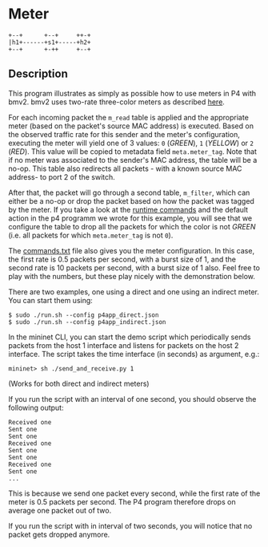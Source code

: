 # Meter

```
+--+      +--+     ++-+
|h1+------+s1+-----+h2+
+--+      +-++     +--+

```


## Description

This program illustrates as simply as possible how to use meters in P4 with
bmv2. bmv2 uses two-rate three-color meters as described
[here](https://tools.ietf.org/html/rfc2698).

For each incoming packet the `m_read` table is applied and the appropriate
meter (based on the packet's source MAC address) is executed. Based on the
observed traffic rate for this sender and the meter's configuration, executing
the meter will yield one of 3 values: `0` (*GREEN*), `1` (*YELLOW*) or `2`
(*RED*). This value will be copied to metadata field `meta.meter_tag`. Note that
if no meter was associated to the sender's MAC address, the table will be a
no-op. This table also redirects all packets - with a known source MAC address-
to port 2 of the switch.

After that, the packet will go through a second table, `m_filter`, which can
either be a no-op or drop the packet based on how the packet was tagged by the
meter. If you take a look at the [runtime commands](commands.txt) and the
default action in the p4 programm we wrote for this example, you will see that
we configure the table to drop all the packets for which the color is not
*GREEN* (i.e. all packets for which `meta.meter_tag` is not `0`).

The [commands.txt](commands.txt) file also gives you the meter configuration.
In this case, the first rate is 0.5 packets per second, with a burst size of
1, and the second rate is 10 packets per second, with a burst size of 1 also.
Feel free to play with the numbers, but these play nicely with the
demonstration below.

There are two examples, one using a direct and one using an indirect meter.
You can start them using:

    $ sudo ./run.sh --config p4app_direct.json
    $ sudo ./run.sh --config p4app_indirect.json

In the mininet CLI, you can start the demo script which periodically
sends packets from the host 1 interface and listens for packets on the host 2
interface. The script takes the time interface (in seconds) as argument, e.g.:

    mininet> sh ./send_and_receive.py 1

(Works for both direct and indirect meters)

If you run the script with an interval of one second, you should observe the
following output:

    Received one
    Sent one
    Sent one
    Received one
    Sent one
    Sent one
    Received one
    Sent one
    ...

This is because we send one packet every second, while the first rate of the
meter is 0.5 packets per second. The P4 program therefore drops on average one
packet out of two.

If you run the script with in interval of two seconds, you will notice that
no packet gets dropped anymore.
